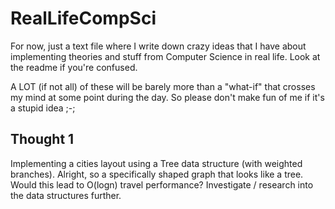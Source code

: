 # RealLifeCompSci
For now, just a text file where I write down crazy ideas that I have about implementing theories and stuff from Computer Science in real life. Look at the readme if you're confused.

A LOT (if not all) of these will be barely more than a "what-if" that crosses my mind at some point during the day. So please don't make fun of me if it's a stupid idea ;-;

## Thought 1
Implementing a cities layout using a Tree data structure (with weighted branches). Alright, so a specifically shaped graph that looks like a tree. Would this lead to O(logn) travel performance? Investigate / research into the data structures further.

